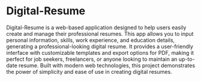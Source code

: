 # Digital-Resume
Digital-Resume is a web-based application designed to help users easily create and manage their professional resumes. This app allows you to input personal information, skills, work experience, and education details, generating a professional-looking digital resume. It provides a user-friendly interface with customizable templates and export options for PDF, making it perfect for job seekers, freelancers, or anyone looking to maintain an up-to-date resume. Built with modern web technologies, this project demonstrates the power of simplicity and ease of use in creating digital resumes.
